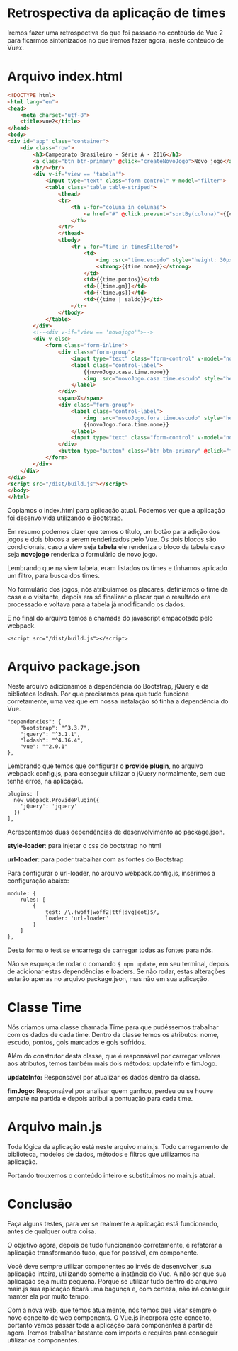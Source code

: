 # Retrospectiva da aplicação de times

Iremos fazer uma retrospectiva do que foi passado no conteúdo de Vue 2 para ficarmos sintonizados no que iremos fazer agora, neste conteúdo de Vuex.

# Arquivo index.html

```html
<!DOCTYPE html>
<html lang="en">
<head>
    <meta charset="utf-8">
    <title>vue2</title>
</head>
<body>
<div id="app" class="container">
    <div class="row">
        <h3>Campeonato Brasileiro - Série A - 2016</h3>
        <a class="btn btn-primary" @click="createNovoJogo">Novo jogo</a>
        <br/><br/>
        <div v-if="view == 'tabela'">
            <input type="text" class="form-control" v-model="filter">
            <table class="table table-striped">
                <thead>
                <tr>
                    <th v-for="coluna in colunas">
                        <a href="#" @click.prevent="sortBy(coluna)">{{coluna | ucwords}}</a>
                    </th>
                </tr>
                </thead>
                <tbody>
                    <tr v-for="time in timesFiltered">
                        <td>
                            <img :src="time.escudo" style="height: 30px; width: 30px;">
                            <strong>{{time.nome}}</strong>
                        </td>
                        <td>{{time.pontos}}</td>
                        <td>{{time.gm}}</td>
                        <td>{{time.gs}}</td>
                        <td>{{time | saldo}}</td>
                    </tr>
                </tbody>
            </table>
        </div>
        <!--<div v-if="view == 'novojogo'">-->
        <div v-else>
            <form class="form-inline">
                <div class="form-group">
                    <input type="text" class="form-control" v-model="novoJogo.casa.gols" @keyup.enter="fimJogo">
                    <label class="control-label">
                        {{novoJogo.casa.time.nome}}
                        <img :src="novoJogo.casa.time.escudo" style="height: 30px; width: 30px;">
                    </label>
                </div>
                <span>X</span>
                <div class="form-group">
                    <label class="control-label">
                        <img :src="novoJogo.fora.time.escudo" style="height: 30px; width: 30px;">
                        {{novoJogo.fora.time.nome}}
                    </label>
                    <input type="text" class="form-control" v-model="novoJogo.fora.gols">
                </div>
                <button type="button" class="btn btn-primary" @click="fimJogo">Fim de jogo</button>
            </form>
        </div>
    </div>
</div>
<script src="/dist/build.js"></script>
</body>
</html>
```

Copiamos o index.html para aplicação atual. Podemos ver que a aplicação foi desenvolvida utilizando o Bootstrap.

Em resumo podemos dizer que temos o título, um botão para adição dos jogos e dois blocos a serem renderizados pelo Vue. Os dois blocos são condicionais, caso a view seja **tabela** ele renderiza o bloco da tabela caso seja **novojogo** renderiza o formulário de novo jogo.

Lembrando que na view tabela, eram listados os times e tínhamos aplicado um filtro, para busca dos times.

No formulário dos jogos, nós atribuíamos os placares, definíamos o time da casa e o visitante, depois era só finalizar o placar que o resultado era processado e voltava para a tabela já modificando os dados.

E no final do arquivo temos a chamada do javascript empacotado pelo webpack.

`<script src="/dist/build.js"></script>`

# Arquivo package.json

Neste arquivo adicionamos a dependência do Bootstrap, jQuery e da biblioteca lodash. Por que precisamos para que tudo funcione corretamente, uma vez que em nossa instalação só tinha a dependência do Vue.

```
"dependencies": {
    "bootstrap": "^3.3.7",
    "jquery": "^3.1.1",
    "lodash": "^4.16.4",
    "vue": "^2.0.1"
},
```

Lembrando que temos que configurar o **provide plugin**, no arquivo webpack.config.js, para conseguir utilizar o jQuery normalmente, sem que tenha erros, na aplicação.

```
plugins: [
  new webpack.ProvidePlugin({
    'jQuery': 'jquery'
  })
],
```

Acrescentamos duas dependências de desenvolvimento ao package.json.

**style-loader**: para injetar o css do bootstrap no html

**url-loader**: para poder trabalhar com as fontes do Bootstrap

Para configurar o url-loader, no arquivo webpack.config.js, inserimos a configuração abaixo:

```
module: {
    rules: [
        {
            test: /\.(woff|woff2|ttf|svg|eot)$/,
            loader: 'url-loader'
        }
    ]
},
```

Desta forma o test se encarrega de carregar todas as fontes para nós.

Não se esqueça de rodar o comando `$ npm update`, em seu terminal, depois de adicionar estas dependências e loaders. Se não rodar, estas alterações estarão apenas no arquivo package.json, mas não em sua aplicação.

# Classe Time

Nós criamos uma classe chamada Time para que pudéssemos trabalhar com os dados de cada time. Dentro da classe temos os atributos: nome, escudo, pontos, gols marcados e gols sofridos.

Além do construtor desta classe, que é responsável por carregar valores aos atributos, temos também mais dois métodos: updateInfo e fimJogo.

**updateInfo:** Responsável por atualizar os dados dentro da classe.

**fimJogo:** Responsável por analisar quem ganhou, perdeu ou se houve empate na partida e depois atribui a pontuação para cada time.

# Arquivo main.js

Toda lógica da aplicação está neste arquivo main.js. Todo carregamento de biblioteca, modelos de dados, métodos e filtros que utilizamos na aplicação.

Portando trouxemos o conteúdo inteiro e substituimos no main.js atual.

# Conclusão

Faça alguns testes, para ver se realmente a aplicação está funcionando, antes de qualquer outra coisa.

O objetivo agora, depois de tudo funcionando corretamente, é refatorar a aplicação transformando tudo, que for possível, em componente.

Você deve sempre utilizar componentes ao invés de desenvolver ,sua aplicação inteira, utilizando somente a instância do Vue. A não ser que sua aplicação seja muito pequena. Porque se utilizar tudo dentro do arquivo main.js sua aplicação ficará uma bagunça e, com certeza, não irá conseguir manter ela por muito tempo.

Com a nova web, que temos atualmente, nós temos que visar sempre o novo conceito de web components. O Vue.js incorpora este conceito, portanto vamos passar toda a aplicação para componentes à partir de agora. Iremos trabalhar bastante com imports e requires para conseguir utilizar os componentes.